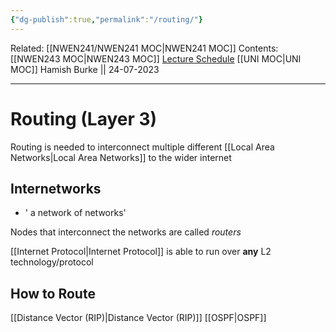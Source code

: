 ```yaml
---
{"dg-publish":true,"permalink":"/routing/"}
---
```


Related: [[NWEN241/NWEN241 MOC\|NWEN241 MOC]]
Contents: [[NWEN243 MOC\|NWEN243 MOC]]
[Lecture Schedule](https://ecs.wgtn.ac.nz/Courses/NWEN243_2023T2/LectureSchedule)
[[UNI MOC\|UNI MOC]]
Hamish Burke || 24-07-2023
***

# Routing (Layer 3)

Routing is needed to interconnect multiple different [[Local Area Networks\|Local Area Networks]] to the wider internet

## Internetworks

- ' a network of networks'

Nodes that interconnect the networks are called *routers*

[[Internet Protocol\|Internet Protocol]] is able to run over **any** L2 technology/protocol

## How to Route

[[Distance Vector (RIP)\|Distance Vector (RIP)]]
[[OSPF\|OSPF]]

